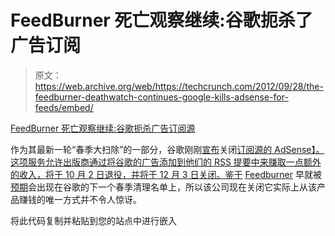 # FeedBurner 死亡观察继续:谷歌扼杀了广告订阅

> 原文：<https://web.archive.org/web/https://techcrunch.com/2012/09/28/the-feedburner-deathwatch-continues-google-kills-adsense-for-feeds/embed/>

[FeedBurner 死亡观察继续:谷歌扼杀广告订阅源](https://web.archive.org/web/20230401145433/https://techcrunch.com/2012/09/28/the-feedburner-deathwatch-continues-google-kills-adsense-for-feeds/)

作为其最新一轮“春季大扫除”的一部分，谷歌刚刚[宣布](https://web.archive.org/web/20230401145433/https://techcrunch.com/2012/09/28/googles-spring-cleaning-in-fall-adsense-for-feeds-classic-plus-spreadsheet-gadgets-get-the-axe/)关闭[订阅源的 AdSense】。这项服务允许出版商通过将谷歌的广告添加到他们的 RSS 提要中来赚取一点额外的收入，将于 10 月 2 日退役，并将于 12 月 3 日关闭。鉴于](https://web.archive.org/web/20230401145433/http://support.google.com/adsense/bin/answer.py?hl=en&answer=20012) [Feedburner](https://web.archive.org/web/20230401145433/http://feedburner.com/) 早就被[预期](https://web.archive.org/web/20230401145433/http://www.seroundtable.com/google-feedburner-15688.html)会出现在谷歌的下一个春季清理名单上，所以该公司现在关闭它实际上从该产品赚钱的唯一方式并不令人惊讶。

将此代码复制并粘贴到您的站点中进行嵌入